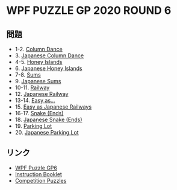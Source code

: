 # WPF PUZZLE GP 2020 ROUND 6

## 問題
- 1-2. [Column Dance](../puzzle/columndance.md)
- 3\. [Japanese Column Dance](../puzzle/japanese-columndance.md)
- 4-5. [Honey Islands](../puzzle/honeyislands.md)
- 6\. [Japanese Honey Islands](../puzzle/japanese-honeyislands.md)
- 7-8. [Sums](../puzzle/sums.md)
- 9\. [Japanese Sums](../puzzle/japanesesums.md)
- 10-11. [Railway](../puzzle/railway.md)
- 12\. [Japanese Railway](../puzzle/japanese-railway.md)
- 13-14. [Easy as...](../puzzle/easyas.md)
- 15\. [Easy as Japanese Railways](../puzzle/easyas-japanese-railways.md)
- 16-17. [Snake (Ends)](../puzzle/snake.md)
- 18\. [Japanese Snake (Ends)](../puzzle/japanese-snake.md)
- 19\. [Parking Lot](../puzzle/parkinglot.md)
- 20\. [Japanese Parking Lot](../puzzle/japanese-parkinglot.md)

## リンク
- [WPF Puzzle GP6](https://gp.worldpuzzle.org/content/wpf-puzzle-gp6-4)
- [Instruction Booklet](https://gp.worldpuzzle.org/content/instruction-booklet-109)
- [Competition Puzzles](https://gp.worldpuzzle.org/content/competition-puzzles-74)
